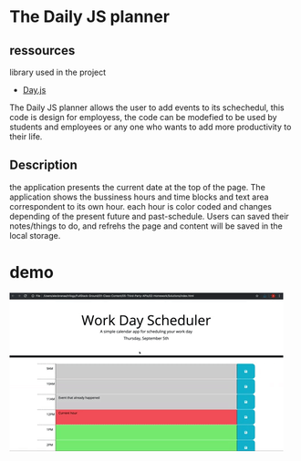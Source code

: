 # The Daily JS planner

## ressources
library used in the project
  * [Day.js](https://day.js.org/)

  The Daily JS planner allows the user to add events to its schechedul, this code is design for employess, the code can be modefied to be used by students and employees or any one who wants to add more productivity to their life. 
## Description 
the application presents the current date at the top of the page. The application shows the bussiness hours and time blocks and text area correspondent to its own hour. each hour is color coded and changes depending of the present future and past-schedule. Users can saved their notes/things to do, and refrehs the page and content will be saved in the local storage.
# demo

![day planner demo](./Assets/05-third-party-apis-homework-demo.gif)
